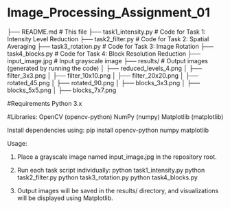 # Image_Processing_Assignment_01

├── README.md                # This file
├── task1_intensity.py       # Code for Task 1: Intensity Level Reduction
├── task2_filter.py          # Code for Task 2: Spatial Averaging
├── task3_rotation.py        # Code for Task 3: Image Rotation
├── task4_blocks.py          # Code for Task 4: Block Resolution Reduction
├── input_image.jpg          # Input grayscale image 
├── results/                 # Output images (generated by running the code)
│   ├── reduced_levels_4.png
│   ├── filter_3x3.png
│   ├── filter_10x10.png
│   ├── filter_20x20.png
│   ├── rotated_45.png
│   ├── rotated_90.png
│   ├── blocks_3x3.png
│   ├── blocks_5x5.png
│   ├── blocks_7x7.png
 
#Requirements
Python 3.x

#Libraries:
OpenCV (opencv-python)
NumPy (numpy)
Matplotlib (matplotlib)

Install dependencies using:
pip install opencv-python numpy matplotlib

Usage:
1) Place a grayscale image named input_image.jpg in the repository root.
2) Run each task script individually:
python task1_intensity.py
python task2_filter.py
python task3_rotation.py
python task4_blocks.py

3) Output images will be saved in the results/ directory, and visualizations will be displayed using Matplotlib.

